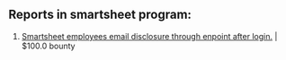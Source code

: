 ## Reports in smartsheet program:
1. [Smartsheet employees email disclosure through enpoint after login.](https://hackerone.com/reports/880089) | $100.0 bounty